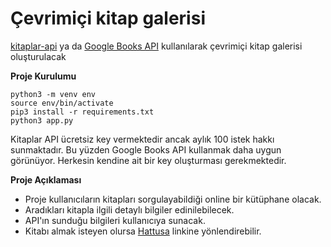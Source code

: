 # Çevrimiçi kitap galerisi

[kitaplar-api](https://collectapi.com/tr/api/book/kitaplar-api) ya da [Google Books API](https://developers.google.com/books/docs/overview) kullanılarak çevrimiçi kitap galerisi oluşturulacak 


**Proje Kurulumu**

```
python3 -m venv env
source env/bin/activate
pip3 install -r requirements.txt
python3 app.py
```

Kitaplar API ücretsiz key vermektedir ancak aylık 100 istek hakkı sunmaktadır. Bu yüzden Google Books API kullanmak daha uygun görünüyor. Herkesin kendine ait bir key oluşturması gerekmektedir.

**Proje Açıklaması**

* Proje kullanıcıların kitapları sorgulayabildiği online bir kütüphane olacak.
* Aradıkları kitapla ilgili detaylı bilgiler edinilebilecek.
* API'ın sunduğu bilgileri kullanıcıya sunacak.
* Kitabı almak isteyen olursa [Hattusa](hattusa.live) linkine yönlendirebilir.
